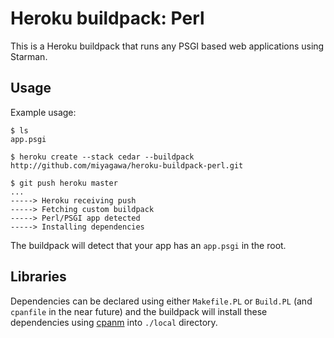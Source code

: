 Heroku buildpack: Perl
======================

This is a Heroku buildpack that runs any PSGI based web applications using Starman.

Usage
-----

Example usage:

    $ ls
    app.psgi

    $ heroku create --stack cedar --buildpack http://github.com/miyagawa/heroku-buildpack-perl.git

    $ git push heroku master
    ...
    -----> Heroku receiving push
    -----> Fetching custom buildpack
    -----> Perl/PSGI app detected
    -----> Installing dependencies

The buildpack will detect that your app has an `app.psgi` in the root.

Libraries
---------

Dependencies can be declared using either `Makefile.PL` or `Build.PL` (and `cpanfile` in the near future) and the buildpack will install these dependencies using [cpanm](http://cpanmin.us) into `./local` directory.
